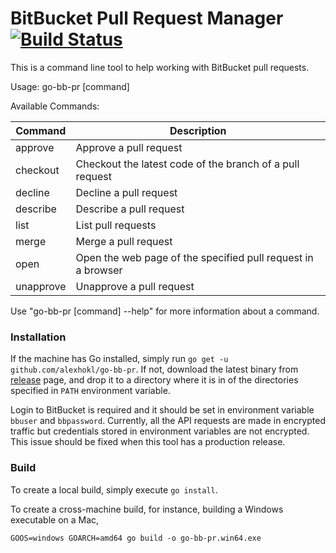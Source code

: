 # BitBucket Pull Request Manager [![Build Status](https://travis-ci.org/alexhokl/go-bb-pr.svg?branch=master)](https://travis-ci.org/alexhokl/go-bb-pr)

This is a command line tool to help working with BitBucket pull requests.

Usage:
  go-bb-pr [command]

Available Commands:

Command | Description
--- | ---
approve    | Approve a pull request
checkout   | Checkout the latest code of the branch of a pull request
decline    | Decline a pull request
describe   | Describe a pull request
list       | List pull requests
merge      | Merge a pull request
open       | Open the web page of the specified pull request in a browser
unapprove  | Unapprove a pull request

Use "go-bb-pr [command] --help" for more information about a command.

### Installation

If the machine has Go installed, simply run `go get -u github.com/alexhokl/go-bb-pr`. If not, download the latest binary from [release](https://github.com/alexhokl/go-bb-pr/releases) page, and drop it to a directory where it is in of the directories specified in `PATH` environment variable.

Login to BitBucket is required and it should be set in environment variable `bbuser` and `bbpassword`. Currently, all the API requests are made in encrypted traffic but credentials stored in environment variables are not encrypted. This issue should be fixed when this tool has a production release.

### Build

To create a local build, simply execute `go install`.

To create a cross-machine build, for instance, building a Windows executable on a Mac,

```console
GOOS=windows GOARCH=amd64 go build -o go-bb-pr.win64.exe
```
